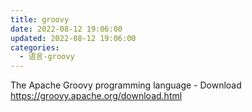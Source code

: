 ```yaml
---
title: groovy
date: 2022-08-12 19:06:00
updated: 2022-08-12 19:06:00
categories:
  - 语言-groovy
---
```


The Apache Groovy programming language - Download https://groovy.apache.org/download.html
